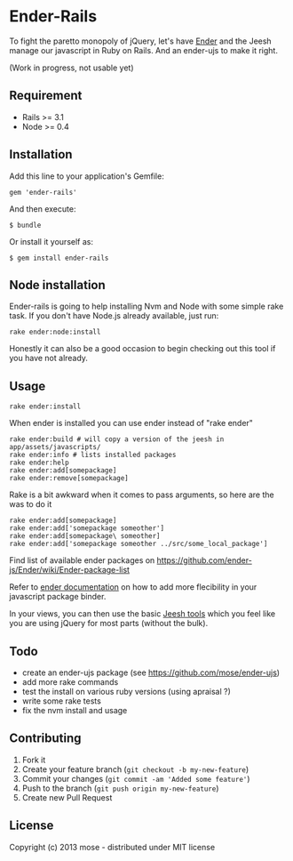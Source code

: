 # Ender-Rails

To fight the paretto monopoly of jQuery, let's have [Ender](http://ender.jit.su) and the Jeesh manage our javascript in Ruby on Rails. And an ender-ujs to make it right.

(Work in progress, not usable yet)

## Requirement

* Rails >= 3.1
* Node >= 0.4

## Installation

Add this line to your application's Gemfile:

    gem 'ender-rails'

And then execute:

    $ bundle

Or install it yourself as:

    $ gem install ender-rails

## Node installation

Ender-rails is going to help installing Nvm and Node with some simple rake task.
If you don't have Node.js already available, just run:

    rake ender:node:install

Honestly it can also be a good occasion to begin checking out this tool if you have not already.

## Usage

    rake ender:install

When ender is installed you can use ender instead of "rake ender"

    rake ender:build # will copy a version of the jeesh in app/assets/javascripts/
    rake ender:info # lists installed packages
    rake ender:help
    rake ender:add[somepackage]
    rake ender:remove[somepackage]

Rake is a bit awkward when it comes to pass arguments, so here are the was to do it

    rake ender:add[somepackage]
    rake ender:add['somepackage someother']
    rake ender:add[somepackage\ someother]
    rake ender:add['somepackage someother ../src/some_local_package']

Find list of available ender packages on https://github.com/ender-js/Ender/wiki/Ender-package-list

Refer to [ender documentation](http://ender.jit.su/#docs) on how to add more flecibility in your javascript package binder.

In your views, you can then use the basic [Jeesh tools](https://github.com/ender-js/jeesh) which you feel like you are using jQuery for most parts (without the bulk).

## Todo

* create an ender-ujs package (see https://github.com/mose/ender-ujs)
* add more rake commands
* test the install on various ruby versions (using apraisal ?)
* write some rake tests
* fix the nvm install and usage

## Contributing

1. Fork it
2. Create your feature branch (`git checkout -b my-new-feature`)
3. Commit your changes (`git commit -am 'Added some feature'`)
4. Push to the branch (`git push origin my-new-feature`)
5. Create new Pull Request

## License

Copyright (c) 2013 mose - distributed under MIT license
